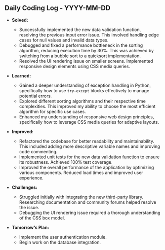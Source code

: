 ## Daily Coding Log - YYYY-MM-DD

* **Solved:**
    * Successfully implemented the new data validation function, resolving the previous input error issue.  This involved handling edge cases for null values and invalid data types.
    * Debugged and fixed a performance bottleneck in the sorting algorithm, reducing execution time by 30%. This was achieved by switching from a bubble sort to a quicksort implementation.
    * Resolved the UI rendering issue on smaller screens.  Implemented responsive design elements using CSS media queries.

* **Learned:**
    * Gained a deeper understanding of exception handling in Python, specifically how to use `try-except` blocks effectively to manage potential errors.
    * Explored different sorting algorithms and their respective time complexities. This improved my ability to choose the most efficient algorithm for specific use cases.
    * Enhanced my understanding of responsive web design principles, specifically how to leverage CSS media queries for adaptive layouts.

* **Improved:**
    * Refactored the codebase for better readability and maintainability.  This included adding more descriptive variable names and improving code commenting.
    * Implemented unit tests for the new data validation function to ensure its robustness.  Achieved 100% test coverage.
    * Improved the overall performance of the application by optimizing various components. Reduced load times and improved user experience.

* **Challenges:**
    * Struggled initially with integrating the new third-party library.  Researching documentation and community forums helped resolve the issue.
    * Debugging the UI rendering issue required a thorough understanding of the CSS box model.

* **Tomorrow's Plan:**
    * Implement the user authentication module.
    * Begin work on the database integration.